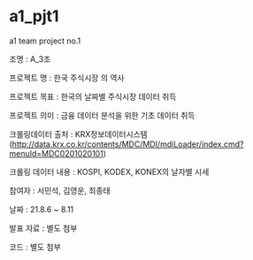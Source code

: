 # a1_pjt1
a1 team project no.1


조명 : A_3조

프로젝트 명 : 한국 주식시장 의 역사 

프로젝트 목표 : 한국의 날짜별 주식시장 데이터 취득

프로젝트 의미 : 금융 데이터 분석을 위한 기초 데이터 취득

크롤링데이터 출처 : KRX정보데이터시스템 (http://data.krx.co.kr/contents/MDC/MDI/mdiLoader/index.cmd?menuId=MDC0201020101)

크롤링 데이터 내용 : KOSPI, KODEX, KONEX의 날자별 시세

참여자 : 서민석, 김영운, 최종태

날짜 : 21.8.6 ~ 8.11

발표 자료 : 별도 첨부

코드 : 별도 첨부
